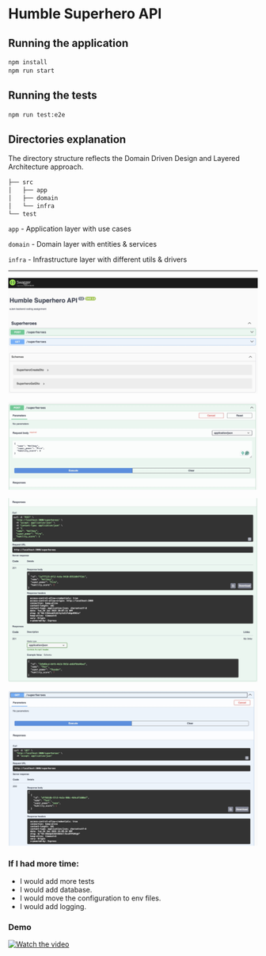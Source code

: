 # Humble Superhero API

## Running the application

```bash
npm install
npm run start
```

## Running the tests

```bash
npm run test:e2e
```

## Directories explanation

The directory structure reflects the Domain Driven Design and Layered Architecture approach.

```
├── src
│   ├── app
│   ├── domain
│   └── infra
└── test
```

`app` - Application layer with use cases

`domain` - Domain layer with entities & services

`infra` - Infrastructure layer with different utils & drivers

---

![Swagger API](assets/1.jpg)

![Swagger method doc](assets/2.jpg)

![Swagger method doc](assets/3.jpg)

![Swagger method doc](assets/4.jpg)


### If I had more time:

- I would add more tests
- I would add database.
- I would move the configuration to env files.
- I would add logging.


### Demo

[![Watch the video](https://img.youtube.com/vi/SEZfMoaHodE/default.jpg)](https://www.youtube.com/watch?v=SEZfMoaHodE)
